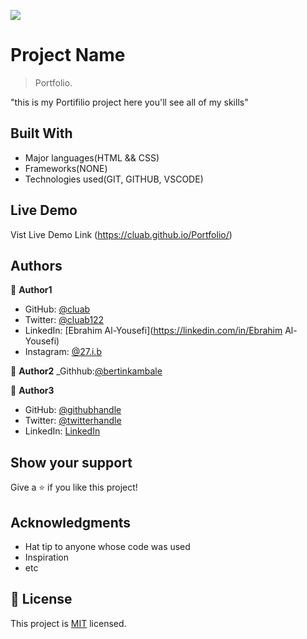 ![](https://img.shields.io/badge/Microverse-blueviolet)

# Project Name

> Portfolio.

"this is my Portifilio project here you'll see all of my skills"


## Built With

- Major languages(HTML && CSS)
- Frameworks(NONE)
- Technologies used(GIT, GITHUB, VSCODE)

## Live Demo

Vist Live Demo Link (https://cluab.github.io/Portfolio/)


## Authors

👤 **Author1**

- GitHub: [@cluab](https://github.com/Cluab)
- Twitter: [@cluab122](https://twitter.com/cluab122)
- LinkedIn: [Ebrahim Al-Yousefi](https://linkedin.com/in/Ebrahim Al-Yousefi)
- Instagram: [@27.i.b](https://www.instagram.com/27.i.b/)

👤 **Author2**
_Githhub:[@bertinkambale](http://github.com/bertin)

👤 **Author3**
- GitHub: [@githubhandle](https://github.com/mutesihope)
- Twitter: [@twitterhandle](https://twitter.com/KarangwaMutesi)
- LinkedIn: [LinkedIn](https://www.linkedin.com/in/karangwa-mutesi-hope)


## Show your support

Give a ⭐️ if you like this project!

## Acknowledgments

- Hat tip to anyone whose code was used
- Inspiration
- etc

## 📝 License

This project is [MIT](./LICENSE.md) licensed.